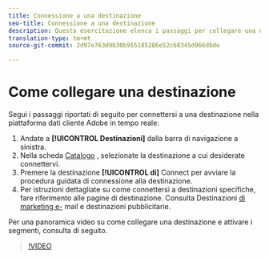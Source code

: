 ```yaml
---
title: Connessione a una destinazione
seo-title: Connessione a una destinazione
description: Questa esercitazione elenca i passaggi per collegare una destinazione nella piattaforma dati cliente Adobe in tempo reale
translation-type: tm+mt
source-git-commit: 2d97e763d9b30b955185286e52c68345d966dbde

---
```



# Come collegare una destinazione

Segui i passaggi riportati di seguito per connettersi a una destinazione nella piattaforma dati cliente Adobe in tempo reale:

1. Andate a **[!UICONTROL Destinazioni]** dalla barra di navigazione a sinistra.
2. Nella scheda [Catalogo](/help/rtcdp/destinations/destinations-workspace.md#catalog) , selezionate la destinazione a cui desiderate connettervi.
3. Premere la destinazione **[!UICONTROL di]** Connect per avviare la procedura guidata di connessione alla destinazione.
4. Per istruzioni dettagliate su come connettersi a destinazioni specifiche, fare riferimento alle pagine di destinazione. Consulta Destinazioni [di marketing e-](/help/rtcdp/destinations/email-marketing-destinations.md) mail e destinazioni [](/help/rtcdp/destinations/advertising-destinations.md)pubblicitarie.

Per una panoramica video su come collegare una destinazione e attivare i segmenti, consulta di seguito.

>[!VIDEO](https://video.tv.adobe.com/v/29710?quality=12)
